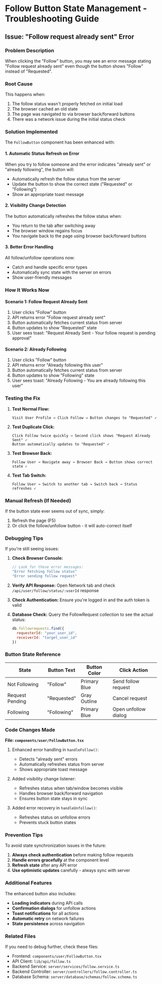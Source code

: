 # Follow Button State Management - Troubleshooting Guide

## Issue: "Follow request already sent" Error

### Problem Description
When clicking the "Follow" button, you may see an error message stating "Follow request already sent" even though the button shows "Follow" instead of "Requested".

### Root Cause
This happens when:
1. The follow status wasn't properly fetched on initial load
2. The browser cached an old state
3. The page was navigated to via browser back/forward buttons
4. There was a network issue during the initial status check

### Solution Implemented

The `FollowButton` component has been enhanced with:

#### 1. **Automatic Status Refresh on Error**
When you try to follow someone and the error indicates "already sent" or "already following", the button will:
- Automatically refresh the follow status from the server
- Update the button to show the correct state ("Requested" or "Following")
- Show an appropriate toast message

#### 2. **Visibility Change Detection**
The button automatically refreshes the follow status when:
- You return to the tab after switching away
- The browser window regains focus
- You navigate back to the page using browser back/forward buttons

#### 3. **Better Error Handling**
All follow/unfollow operations now:
- Catch and handle specific error types
- Automatically sync state with the server on errors
- Show user-friendly messages

### How It Works Now

#### Scenario 1: Follow Request Already Sent
1. User clicks "Follow" button
2. API returns error "Follow request already sent"
3. Button automatically fetches current status from server
4. Button updates to show "Requested" state
5. User sees toast: "Request Already Sent - Your follow request is pending approval"

#### Scenario 2: Already Following
1. User clicks "Follow" button
2. API returns error "Already following this user"
3. Button automatically fetches current status from server
4. Button updates to show "Following" state
5. User sees toast: "Already Following - You are already following this user"

### Testing the Fix

1. **Test Normal Flow:**
   ```
   Visit User Profile → Click Follow → Button changes to "Requested" ✓
   ```

2. **Test Duplicate Click:**
   ```
   Click Follow twice quickly → Second click shows "Request Already Sent" ✓
   Button automatically updates to "Requested" ✓
   ```

3. **Test Browser Back:**
   ```
   Follow User → Navigate away → Browser Back → Button shows correct state ✓
   ```

4. **Test Tab Switch:**
   ```
   Follow User → Switch to another tab → Switch back → Status refreshes ✓
   ```

### Manual Refresh (If Needed)

If the button state ever seems out of sync, simply:
1. Refresh the page (F5)
2. Or click the follow/unfollow button - it will auto-correct itself

### Debugging Tips

If you're still seeing issues:

1. **Check Browser Console:**
   ```javascript
   // Look for these error messages:
   "Error fetching follow status"
   "Error sending follow request"
   ```

2. **Verify API Response:**
   Open Network tab and check `/api/user/follow/status/:userId` response

3. **Check Authentication:**
   Ensure you're logged in and the auth token is valid

4. **Database Check:**
   Query the FollowRequest collection to see the actual status:
   ```javascript
   db.followrequests.find({ 
     requesterId: "your_user_id", 
     receiverId: "target_user_id" 
   })
   ```

### Button State Reference

| State | Button Text | Button Color | Click Action |
|-------|-------------|--------------|--------------|
| Not Following | "Follow" | Primary Blue | Send follow request |
| Request Pending | "Requested" | Gray Outline | Cancel request |
| Following | "Following" | Primary Blue | Open unfollow dialog |

### Code Changes Made

**File: `components/user/FollowButton.tsx`**

1. Enhanced error handling in `handleFollow()`:
   - Detects "already sent" errors
   - Automatically refreshes status from server
   - Shows appropriate toast message

2. Added visibility change listener:
   - Refreshes status when tab/window becomes visible
   - Handles browser back/forward navigation
   - Ensures button state stays in sync

3. Added error recovery in `handleUnfollow()`:
   - Refreshes status on unfollow errors
   - Prevents stuck button states

### Prevention Tips

To avoid state synchronization issues in the future:

1. **Always check authentication** before making follow requests
2. **Handle errors gracefully** at the component level
3. **Refresh state** after any API error
4. **Use optimistic updates** carefully - always sync with server

### Additional Features

The enhanced button also includes:

- **Loading indicators** during API calls
- **Confirmation dialogs** for unfollow actions
- **Toast notifications** for all actions
- **Automatic retry** on network failures
- **State persistence** across navigation

### Related Files

If you need to debug further, check these files:

- Frontend: `components/user/FollowButton.tsx`
- API Client: `lib/api/follow.ts`
- Backend Service: `server/services/follow.service.ts`
- Backend Controller: `server/controllers/follow.controller.ts`
- Database Schema: `server/database/schemas/follow.schema.ts`


